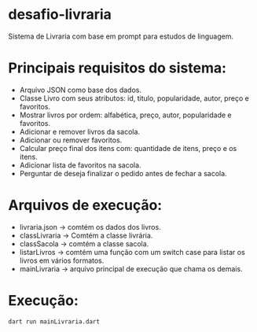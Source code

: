 # desafio-livraria
Sistema de Livraria com base em prompt para estudos de linguagem.

# Principais requisitos do sistema:
- Arquivo JSON como base dos dados.
- Classe Livro com seus atributos: id, titulo, popularidade, autor, preço e favoritos.
- Mostrar livros por ordem: alfabética, preço, autor, popularidade e favoritos.
- Adicionar e remover livros da sacola.
- Adicionar ou remover favoritos.
- Calcular preço final dos itens com: quantidade de itens, preço e os itens.
- Adicionar lista de favoritos na sacola.
- Perguntar de deseja finalizar o pedido antes de fechar a sacola.

# Arquivos de execução:
- livraria.json -> comtém os dados dos livros.
- classLivraria -> Comtém a classe livrária.
- classSacola -> comtém a classe sacola.
- listarLivros -> comtém uma função com um switch case para listar os livros em vários formatos.
- mainLivraria -> arquivo principal de execução que chama os demais. 

# Execução:
```bash
dart run mainLivraria.dart
```
